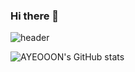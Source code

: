 ### Hi there 👋


![header](https://capsule-render.vercel.app/api?type=waving&color=gradient&height=160&section=header&text=I'm%20AYEON!&fontAlign=50&fontAlignY=70&fontSize=90&fontColor=000000)


![AYEOOON's GitHub stats](https://github-readme-stats.vercel.app/api?username=AYEOOON&show_icons=true&theme=vue)
